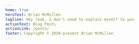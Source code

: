 ```yaml
---
home: true
heroText: Brian McMillen
tagline: Hey look, I don't need to explain myself to you
actionText: Blog Posts
actionLink: /posts/
footer: Copyright © 2020-present Brian McMillen
---
```

